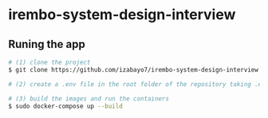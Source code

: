 # irembo-system-design-interview


## Runing the app

```bash
# (1) clone the project
$ git clone https://github.com/izabayo7/irembo-system-design-interview.git

# (2) create a .env file in the root folder of the repository taking .env.example as a sample

# (3) build the images and run the containers
$ sudo docker-compose up --build
```
